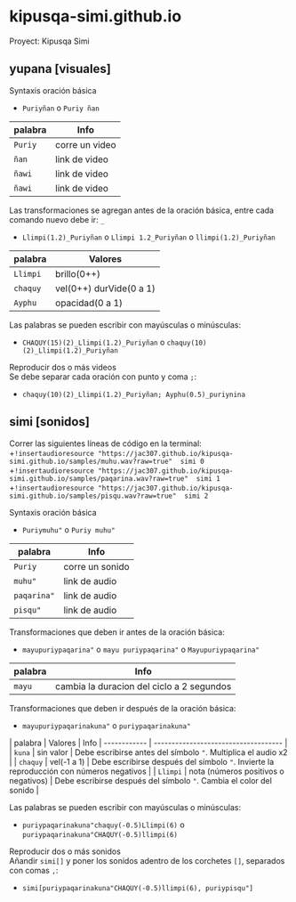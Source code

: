 # kipusqa-simi.github.io
Proyect: Kipusqa Simi


## yupana [visuales]

Syntaxis oración básica  
+ `Puriyñan` o `Puriy ñan`

| palabra    | Info                |
| ---------- | ------------------- |
| `Puriy`    | corre un video      |
| `ñan`      | link de video       |
| `ñawi`     | link de video       |
| `ñawi`     | link de video       |

Las transformaciones se agregan antes de la oración básica, entre cada comando nuevo debe ir:  `_`  
+ `Llimpi(1.2)_Puriyñan` o `Llimpi 1.2_Puriyñan` o `llimpi(1.2)_Puriyñan`  

| palabra      | Valores                 |
| ------------ | ----------------------- |
| `Llimpi`     | brillo(0++)             |
| `chaquy`     | vel(0++) durVide(0 a 1) |
| `Ayphu`      | opacidad(0 a 1)         |

Las palabras se pueden escribir con mayúsculas o minúsculas:  

+ `CHAQUY(15)(2)_Llimpi(1.2)_Puriyñan` o `chaquy(10)(2)_Llimpi(1.2)_Puriyñan`  

Reproducir dos o más videos  
Se debe separar cada oración con punto y coma `;`:  

+ `chaquy(10)(2)_Llimpi(1.2)_Puriyñan; Ayphu(0.5)_puriynina`


## simi [sonidos]

Correr las siguientes líneas de código en la terminal:  
+`!insertaudioresource "https://jac307.github.io/kipusqa-simi.github.io/samples/muhu.wav?raw=true"  simi 0`
+`!insertaudioresource "https://jac307.github.io/kipusqa-simi.github.io/samples/paqarina.wav?raw=true"  simi 1`
+`!insertaudioresource "https://jac307.github.io/kipusqa-simi.github.io/samples/pisqu.wav?raw=true"  simi 2` 

Syntaxis oración básica  
+ `Puriymuhu"` o `Puriy muhu"`

| palabra     | Info                |
| ----------- | ------------------- |
| `Puriy`     | corre un sonido     |
| `muhu"`     | link de audio       |
| `paqarina"` | link de audio       |
| `pisqu"`    | link de audio       |

Transformaciones que deben ir antes de la oración básica:  
+ `mayupuriypaqarina"` o `mayu puriypaqarina"` o `Mayupuriypaqarina"`  

| palabra      | Info                                       |
| ------------ | ------------------------------------------ |
| `mayu`       | cambia la duracion del ciclo a 2 segundos  |

Transformaciones que deben ir después de la oración básica:  
+ `mayupuriypaqarinakuna"` o `puriypaqarinakuna"`

| palabra      | Valores                              | Info
| ------------ | ------------------------------------ |
| `kuna`       | sin valor                            | Debe escribirse antes del símbolo `"`. Multiplica el audio x2                           |
| `chaquy`     | vel(-1 a 1)                          | Debe escribirse después del símbolo `"`. Invierte la reproducción con números negativos |
| `Llimpi`     | nota (números positivos o negativos) | Debe escribirse después del símbolo `"`. Cambia el color del sonido                     |

Las palabras se pueden escribir con mayúsculas o minúsculas:  

+ `puriypaqarinakuna"chaquy(-0.5)Llimpi(6)` o `puriypaqarinakuna"CHAQUY(-0.5)llimpi(6)`  

Reproducir dos o más sonidos  
Añandir `simi[]` y poner los sonidos adentro de los corchetes `[]`, separados con comas `,`:  

+ `simi[puriypaqarinakuna"CHAQUY(-0.5)llimpi(6), puriypisqu"]`
